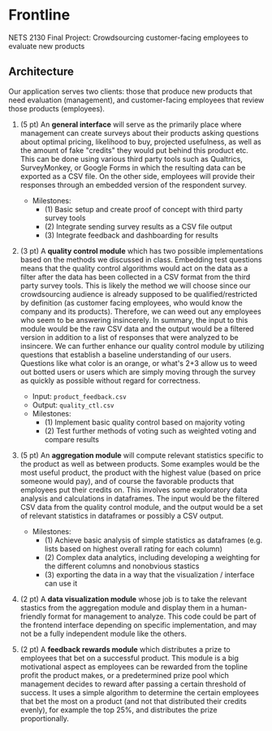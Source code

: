 # Frontline
NETS 2130 Final Project: Crowdsourcing customer-facing employees to evaluate new products

## Architecture
Our application serves two clients: those that produce new products that need evaluation (management), and customer-facing employees that review those products (employees).

1) (5 pt) An **general interface** will serve as the primarily place where management can create surveys about their products asking questions about optimal pricing, likelihood to buy, projected usefulness, as well as the amount of fake "credits" they would put behind this product etc. This can be done using various third party tools such as Qualtrics, SurveyMonkey, or Google Forms in which the resulting data can be exported as a CSV file. On the other side, employees will provide their responses through an embedded version of the respondent survey.
   - Milestones:
     - (1) Basic setup and create proof of concept with third party survey tools
     - (2) Integrate sending survey results as a CSV file output
     - (3) Integrate feedback and dashboarding for results

3) (3 pt) A **quality control module** which has two possible implementations based on the methods we discussed in class. Embedding test questions means that the quality control algorithms would act on the data as a filter after the data has been collected in a CSV format from the third party survey tools. This is likely the method we will choose since our crowdsourcing audience is already supposed to be qualified/restricted by definition (as customer facing employees, who would know the company and its products). Therefore, we can weed out any employees who seem to be answering insincerely. In summary, the input to this module would be the raw CSV data and the output would be a filtered version in addition to a list of responses that were analyzed to be insincere. We can further enhance our quality control module by utilizing questions that establish a baseline understanding of our users. Questions like what color is an orange, or what's 2+3 allow us to weed out botted users or users which are simply moving through the survey as quickly as possible without regard for correctness.
   - Input: `product_feedback.csv`
   - Output: `quality_ctl.csv`
   - Milestones:
     - (1) Implement basic quality control based on majority voting
     - (2) Test further methods of voting such as weighted voting and compare results

5) (5 pt) An **aggregation module** will compute relevant statistics specific to the product as well as between products. Some examples would be the most useful product, the product with the highest value (based on price someone would pay), and of course the favorable products that employees put their credits on. This involves some exploratory data analysis and calculations in dataframes. The input would be the filtered CSV data from the quality control module, and the output would be a set of relevant statistics in dataframes or possibly a CSV output.
    - Milestones:
      - (1) Achieve basic analysis of simple statistics as dataframes (e.g. lists based on highest overall rating for each column)
      - (2) Complex data analytics, including developing a weighting for the different columns and nonobvious stastics
      - (3) exporting the data in a way that the visualization / interface can use it
  

7) (2 pt) A **data visualization module** whose job is to take the relevant stastics from the aggregation module and display them in a human-friendly format for management to analyze. This code could be part of the frontend interface depending on specific implementation, and may not be a fully independent module like the others.

8) (2 pt) A **feedback rewards module** which distributes a prize to employees that bet on a successful product. This module is a big motivational aspect as employees can be rewarded from the topline profit the product makes, or a predetermined prize pool which management decides to reward after passing a certain threshold of success. It uses a simple algorithm to determine the certain employees that bet the most on a product (and not that distributed their credits evenly), for example the top 25%, and distributes the prize proportionally. 
